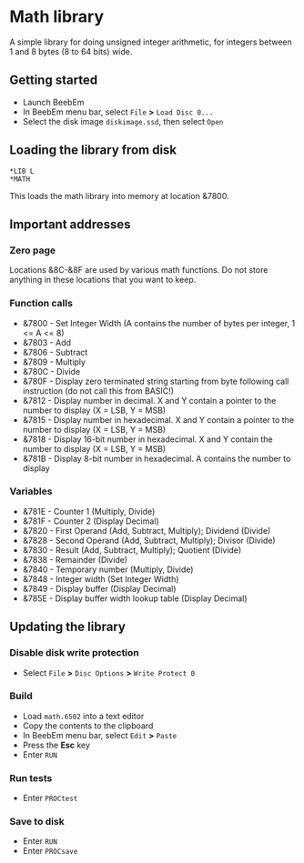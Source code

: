 # Math library

A simple library for doing unsigned integer arithmetic, for integers between 1 and 8 bytes (8 to 64 bits) wide.

## Getting started

* Launch BeebEm
* In BeebEm menu bar, select `File` **>** `Load Disc 0...`
* Select the disk image `diskimage.ssd`, then select `Open`

## Loading the library from disk

```
*LIB L
*MATH
```
This loads the math library into memory at location &7800.

## Important addresses

### Zero page

Locations &8C-&8F are used by various math functions. Do not store anything in these locations that you want to keep.

### Function calls

- &7800 - Set Integer Width (A contains the number of bytes per integer, 1 <= A <= 8)
- &7803 - Add
- &7806 - Subtract
- &7809 - Multiply
- &780C - Divide
- &780F - Display zero terminated string starting from byte following call instruction (do not call this from BASIC!)
- &7812 - Display number in decimal. X and Y contain a pointer to the number to display (X = LSB, Y = MSB)
- &7815 - Display number in hexadecimal. X and Y contain a pointer to the number to display (X = LSB, Y = MSB)
- &7818 - Display 16-bit number in hexadecimal. X and Y contain the number to display (X = LSB, Y = MSB)
- &781B - Display 8-bit number in hexadecimal. A contains the number to display

### Variables

- &781E - Counter 1 (Multiply, Divide)
- &781F - Counter 2 (Display Decimal)
- &7820 - First Operand (Add, Subtract, Multiply); Dividend (Divide)
- &7828 - Second Operand (Add, Subtract, Multiply); Divisor (Divide)
- &7830 - Result (Add, Subtract, Multiply); Quotient (Divide)
- &7838 - Remainder (Divide)
- &7840 - Temporary number (Multiply, Divide)
- &7848 - Integer width (Set Integer Width)
- &7849 - Display buffer (Display Decimal)
- &785E - Display buffer width lookup table (Display Decimal)

## Updating the library

### Disable disk write protection

* Select `File` **>** `Disc Options` **>** `Write Protect 0`

### Build

* Load `math.6502` into a text editor
* Copy the contents to the clipboard
* In BeebEm menu bar, select `Edit` **>** `Paste`
* Press the **Esc** key
* Enter `RUN`

### Run tests

* Enter `PROCtest`

### Save to disk

* Enter `RUN`
* Enter `PROCsave`
